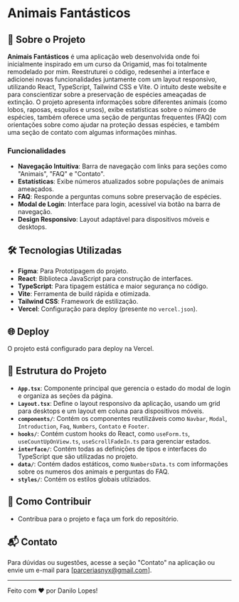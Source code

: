 # Animais Fantásticos

## 📖 Sobre o Projeto

**Animais Fantásticos** é uma aplicação web desenvolvida onde foi inicialmente inspirado em um curso da Origamid, mas foi totalmente remodelado por mim. Reestruturei o código, redesenhei a interface e adicionei novas funcionalidades juntamente com um layout responsivo, utilizando React, TypeScript, Tailwind CSS e Vite. O intuito deste website e para conscientizar sobre a preservação de espécies ameaçadas de extinção. O projeto apresenta informações sobre diferentes animais (como lobos, raposas, esquilos e ursos), exibe estatísticas sobre o número de espécies, também oferece uma seção de perguntas frequentes (FAQ) com orientações sobre como ajudar na proteção dessas espécies, e também uma seção de contato com algumas informações minhas.

### Funcionalidades

- **Navegação Intuitiva**: Barra de navegação com links para seções como "Animais", "FAQ" e "Contato".
- **Estatísticas**: Exibe números atualizados sobre populações de animais ameaçados.
- **FAQ**: Responde a perguntas comuns sobre preservação de espécies.
- **Modal de Login**: Interface para login, acessível via botão na barra de navegação.
- **Design Responsivo**: Layout adaptável para dispositivos móveis e desktops.

## 🛠️ Tecnologias Utilizadas

- **Figma**: Para Prototipagem do projeto.
- **React**: Biblioteca JavaScript para construção de interfaces.
- **TypeScript**: Para tipagem estática e maior segurança no código.
- **Vite**: Ferramenta de build rápida e otimizada.
- **Tailwind CSS**: Framework de estilização.
- **Vercel**: Configuração para deploy (presente no `vercel.json`).

## 🌐 Deploy

O projeto está configurado para deploy na Vercel.

## 📂 Estrutura do Projeto

- **`App.tsx`**: Componente principal que gerencia o estado do modal de login e organiza as seções da página.
- **`Layout.tsx`**: Define o layout responsivo da aplicação, usando um grid para desktops e um layout em coluna para dispositivos móveis.
- **`components/`**: Contém os componentes reutilizáveis como `Navbar`, `Modal`, `Introduction`, `Faq`, `Numbers`, `Contato` e `Footer`.
- **`hooks/`**: Contém custom hooks do React, como `useForm.ts`, `useCountUpOnView.ts`, `useScrollFadeIn.ts` para gerenciar estados.
- **`interface/`**: Contém todas as definições de tipos e interfaces do TypeScript que são utilizadas no projeto.
- **`data/`**: Contém dados estáticos, como `NumbersData.ts` com informações sobre os numeros dos animais e perguntas do FAQ.
- **`styles/`**: Contém os estilos globais utilziados.

## 🤝 Como Contribuir

- Contribua para o projeto e faça um fork do repositório.

## 📬 Contato

Para dúvidas ou sugestões, acesse a seção "Contato" na aplicação ou envie um e-mail para [parceriasnyx@gmail.com].

---

Feito com ❤️ por Danilo Lopes!
